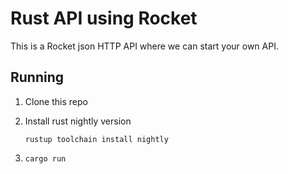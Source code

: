 # Rust API using Rocket

This is a Rocket json HTTP API where we can start your own API.

## Running

1. Clone this repo

2. Install rust nightly version

    ``` 
   rustup toolchain install nightly
   ``` 
3. 
    ``` 
    cargo run
    ``` 

